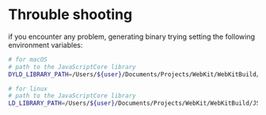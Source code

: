 
# Throuble shooting

if you encounter any problem, generating binary trying setting the following environment variables:

```bash
# for macOS
# path to the JavaScriptCore library
DYLD_LIBRARY_PATH=/Users/${user}/Documents/Projects/WebKit/WebKitBuild/JSCOnly/Release/lib:$DYLD_LIBRARY_PATH
```

```bash
# for linux
# path to the JavaScriptCore library
LD_LIBRARY_PATH=/Users/${user}/Documents/Projects/WebKit/WebKitBuild/JSCOnly/Release/lib:$LD_LIBRARY_PATH
```
